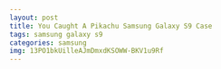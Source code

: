 ```yaml
---
layout: post
title: You Caught A Pikachu Samsung Galaxy S9 Case
tags: samsung galaxy s9
categories: samsung
img: 13PO1bkUilleAJmDmxdKSOWW-BKV1u9Rf
---
```

